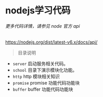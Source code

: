 # nodejs学习代码

###### 更多代码详情，请参见 node 官方 api
https://nodejs.org/dist/latest-v6.x/docs/api/

> 目录说明

- `server` 启动服务相关代码。
- `school` 目录下演示模块化功能。
- `http` http 模块相关知识
- `promise` promise 功能代码功能块
- `buffer` buffer 功能代码功能块